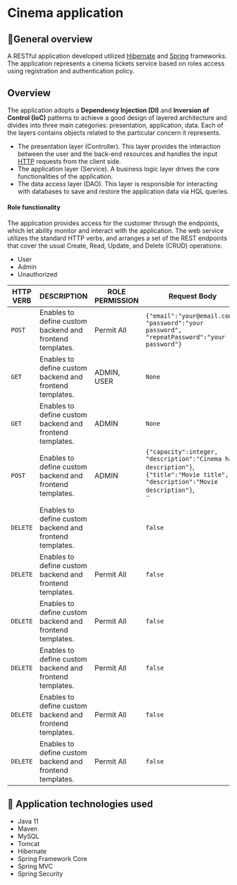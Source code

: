 # Cinema application

## :pencil:General overview
A RESTful application developed utilized [Hibernate](https://hibernate.org/orm/what-is-an-orm/) and [Spring](https://docs.spring.io/spring-framework/docs/current/reference/html/index.html) frameworks.
The application represents a cinema tickets service based on roles access using registration and authentication policy.

## Overview
The application adopts a **Dependency Injection (DI)** and **Inversion of Control (IoC)** patterns to achieve a good design of layered architecture 
and divides into three main categories: presentation, application, data. Each of the layers contains objects related to the particular concern it represents.

- The presentation layer (Controller). This layer provides the interaction between the user and the back-end resources and handles the input [HTTP](https://docs.oracle.com/cd/E19857-01/820-0258/abvns/index.html) requests from the client side.
- The application layer (Service). A business logic layer drives the core functionalities of the application.
- The data access layer (DAO). This layer is responsible for interacting with databases to save and restore the application data via HQL queries.




#### Role functionality
The application provides access for the customer through the endpoints, which let ability monitor and interact with the application.
The web service utilizes the standard HTTP verbs, and arranges a set of the REST endpoints that cover the usual Create, Read, Update, and Delete (CRUD) operations:

- User
- Admin
- Unauthorized


| HTTP<br/>VERB | DESCRIPTION                                                | ROLE PERMISSION | Request Body                                                                                                                                | URL                                                     |
|---------------|------------------------------------------------------------|-----------------|---------------------------------------------------------------------------------------------------------------------------------------------|---------------------------------------------------------|
| `POST`        | Enables to define custom backend and frontend templates.   | Permit All      | `{"email":"your@email.com", "password":"your password", "repeatPassword":"your password"}`                                                  | `/register`                                             |
| `GET`         | Enables to define custom backend and frontend templates.   | ADMIN, USER     | `None`                                                                                                                                      | `/cinema-halls`, `/movies`, `/movie-sessions/available` |
| `GET`         | Enables to define custom backend and frontend templates.   | ADMIN           | `None`                                                                                                                                      | `/users/by-email`                                       |
| `POST`        | Enables to define custom backend and frontend templates.   | ADMIN           | `{"capacity":integer, "description":"Cinema hall description"}`,<br/> `{"title":"Movie title", "description":"Movie description"}`,<br/> `` | `/cinema-halls`,<br/> `/movies`,<br/> `/movie-sessions`                                                      |
| `DELETE`      | Enables to define custom backend and frontend templates.   |                 | `false`                                                                                                                                     | No                                                      |
| `DELETE`      | Enables to define custom backend and frontend templates.   | Permit All      | `false`                                                                                                                                     | No                                                      |
| `DELETE`      | Enables to define custom backend and frontend templates.   | Permit All      | `false`                                                                                                                                     | No                                                      |
| `DELETE`      | Enables to define custom backend and frontend templates.   | Permit All      | `false`                                                                                                                                     | No                                                      |
| `DELETE`      | Enables to define custom backend and frontend templates.   | Permit All      | `false`                                                                                                                                     | No                                                      |
| `DELETE`      | Enables to define custom backend and frontend templates.   | Permit All      | `false`                                                                                                                                     | No                                                      |


## :wrench: Application technologies used

- Java 11
- Maven
- MySQL
- Tomcat
- Hibernate
- Spring Framework Core
- Spring MVC
- Spring Security
